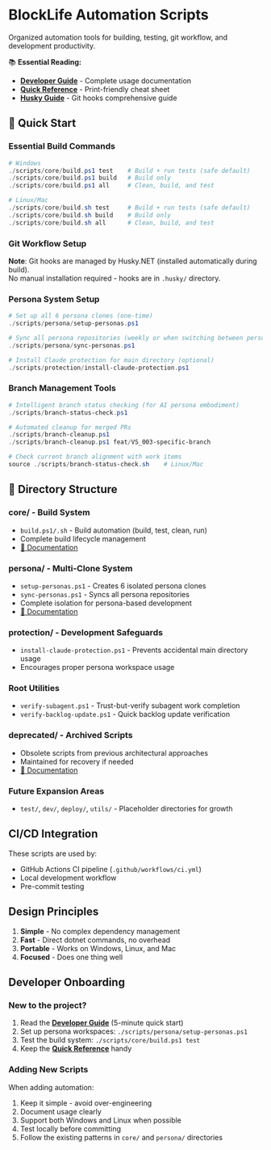 # BlockLife Automation Scripts

Organized automation tools for building, testing, git workflow, and development productivity.

📚 **Essential Reading:**
- **[Developer Guide](DEVELOPER_GUIDE.md)** - Complete usage documentation
- **[Quick Reference](QUICK_REFERENCE.md)** - Print-friendly cheat sheet  
- **[Husky Guide](HUSKY_GUIDE.md)** - Git hooks comprehensive guide

## 🚀 Quick Start

### Essential Build Commands
```powershell
# Windows
./scripts/core/build.ps1 test    # Build + run tests (safe default)
./scripts/core/build.ps1 build   # Build only
./scripts/core/build.ps1 all     # Clean, build, and test

# Linux/Mac
./scripts/core/build.sh test     # Build + run tests (safe default)
./scripts/core/build.sh build    # Build only
./scripts/core/build.sh all      # Clean, build, and test
```

### Git Workflow Setup
**Note**: Git hooks are managed by Husky.NET (installed automatically during build).  
No manual installation required - hooks are in `.husky/` directory.

### Persona System Setup
```powershell
# Set up all 6 persona clones (one-time)
./scripts/persona/setup-personas.ps1

# Sync all persona repositories (weekly or when switching between personas)
./scripts/persona/sync-personas.ps1

# Install Claude protection for main directory (optional)
./scripts/protection/install-claude-protection.ps1
```

### Branch Management Tools
```powershell
# Intelligent branch status checking (for AI persona embodiment)
./scripts/branch-status-check.ps1

# Automated cleanup for merged PRs
./scripts/branch-cleanup.ps1
./scripts/branch-cleanup.ps1 feat/VS_003-specific-branch

# Check current branch alignment with work items
source ./scripts/branch-status-check.sh    # Linux/Mac
```

## 📁 Directory Structure

### **core/** - Build System
- `build.ps1/.sh` - Build automation (build, test, clean, run)
- Complete build lifecycle management
- [📖 Documentation](core/README.md)

### **persona/** - Multi-Clone System  
- `setup-personas.ps1` - Creates 6 isolated persona clones
- `sync-personas.ps1` - Syncs all persona repositories
- Complete isolation for persona-based development
- [📖 Documentation](persona/README.md)

### **protection/** - Development Safeguards
- `install-claude-protection.ps1` - Prevents accidental main directory usage
- Encourages proper persona workspace usage

### **Root Utilities**
- `verify-subagent.ps1` - Trust-but-verify subagent work completion
- `verify-backlog-update.ps1` - Quick backlog update verification

### **deprecated/** - Archived Scripts
- Obsolete scripts from previous architectural approaches
- Maintained for recovery if needed
- [📖 Documentation](deprecated/README.md)

### **Future Expansion Areas**
- `test/`, `dev/`, `deploy/`, `utils/` - Placeholder directories for growth

## CI/CD Integration

These scripts are used by:
- GitHub Actions CI pipeline (`.github/workflows/ci.yml`)
- Local development workflow
- Pre-commit testing

## Design Principles

1. **Simple** - No complex dependency management
2. **Fast** - Direct dotnet commands, no overhead
3. **Portable** - Works on Windows, Linux, and Mac
4. **Focused** - Does one thing well

## Developer Onboarding

### New to the project?
1. Read the **[Developer Guide](DEVELOPER_GUIDE.md)** (5-minute quick start)
2. Set up persona workspaces: `./scripts/persona/setup-personas.ps1`
3. Test the build system: `./scripts/core/build.ps1 test`
4. Keep the **[Quick Reference](QUICK_REFERENCE.md)** handy

### Adding New Scripts
When adding automation:
1. Keep it simple - avoid over-engineering  
2. Document usage clearly
3. Support both Windows and Linux when possible
4. Test locally before committing
5. Follow the existing patterns in `core/` and `persona/` directories
